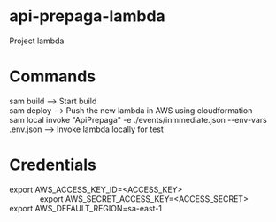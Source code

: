 # api-prepaga-lambda

Project lambda

# Commands

sam build --> Start build <br>
sam deploy --> Push the new lambda in AWS using cloudformation <br>
sam local invoke "ApiPrepaga" -e ./events/inmmediate.json --env-vars .env.json --> Invoke lambda locally for test 

# Credentials

export AWS_ACCESS_KEY_ID=<ACCESS_KEY><br>             
export AWS_SECRET_ACCESS_KEY=<ACCESS_SECRET><br>
export AWS_DEFAULT_REGION=sa-east-1

